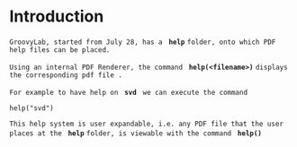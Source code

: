 # Introduction #

`GroovyLab, started from July 28, has a ` **`help`** `folder, onto which PDF help files can be placed. `

`Using an internal PDF Renderer, the command ` **`help(<filename>)`** ` displays the corresponding pdf file . `

`For example to have help on ` **`svd`** ` we can execute the command`

```
help("svd")
```

`This help system is user expandable, i.e. any PDF file that the user places at the ` **`help`** `folder, is viewable with the command ` **`help()`**